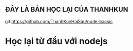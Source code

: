 ## ĐÂY LÀ BẢN HỌC LẠI CỦA THANHKUN

git:https://github.com/ThanhKunHaiSau/node-bacsic

# Học lại từ đầu với nodejs
